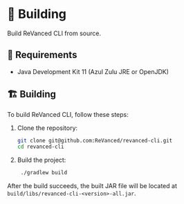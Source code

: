 # 🔨️ Building

Build ReVanced CLI from source.

## 📝 Requirements

- Java Development Kit 11 (Azul Zulu JRE or OpenJDK)

## 🏗️ Building

To build ReVanced CLI, follow these steps:

1. Clone the repository:

   ```bash
   git clone git@github.com:ReVanced/revanced-cli.git
   cd revanced-cli
   ```

2. Build the project:

   ```bash
    ./gradlew build
   ```

After the build succeeds, the built JAR file will be located at `build/libs/revanced-cli-<version>-all.jar`.
